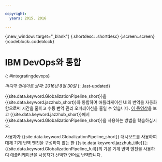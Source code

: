 ```yaml
---

copyright:
  years: 2015, 2016

---
```


{:new_window: target="_blank"}
{:shortdesc: .shortdesc}
{:screen:.screen}
{:codeblock:.codeblock}

# IBM DevOps와 통합
{: #integratingdevops}

*마지막 업데이트 날짜: 2016년 8월 30일*
{: .last-updated}

{{site.data.keyword.GlobalizationPipeline_short}}을 {{site.data.keyword.jazzhub_short}}와 통합하여 애플리케이션 UI의 번역을 자동화함으로써 시간을 줄이고 수동 번역 관리 오퍼레이션을 줄일 수 있습니다. 
[이 동영상](https://www.youtube.com/watch?v=sSrIUjRbXYQ)을 보고 {{site.data.keyword.jazzhub_short}}에서 {{site.data.keyword.GlobalizationPipeline_short}}을 사용하는 방법을 학습하십시오.

사용자가 {{site.data.keyword.GlobalizationPipeline_short}} 대시보드를 사용하여 대체 기계 번역 엔진을 구성하지 않는 한 {{site.data.keyword.jazzhub_title}}는 {{site.data.keyword.GlobalizationPipeline_full}}의 기본 기계 번역 엔진을 사용하여 애플리케이션을 사용자가 선택한 언어로 번역합니다.



